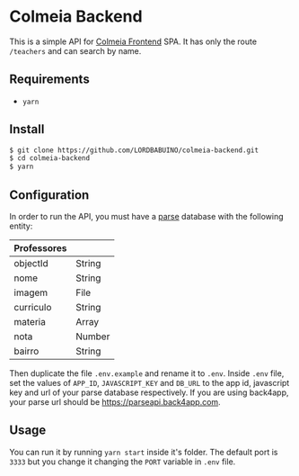 # Colmeia Backend

This is a simple API for [Colmeia Frontend](https://github.com/LORDBABUINO/colmeia-frontend) SPA.
It has only the route `/teachers` and can search by name.

## Requirements

* `yarn`

## Install

```bash
$ git clone https://github.com/LORDBABUINO/colmeia-backend.git
$ cd colmeia-backend
$ yarn
```

## Configuration

In order to run the API, you must have a [parse](https://docs.parseplatform.org/js/guide/) database with the following entity:

| Professores          |        |
| -------------------- | ------ |
| objectId             | String |
| nome                 | String |
| imagem               | File   |
| curriculo            | String |
| materia              | Array  |
| nota                 | Number |
| bairro               | String |

Then duplicate the file `.env.example` and rename it to `.env`.
Inside `.env` file, set the values of `APP_ID`, `JAVASCRIPT_KEY` and `DB_URL` to the app id, javascript key and url of your parse database respectively. If you are using back4app, your parse url should be  https://parseapi.back4app.com.

## Usage

You can run it by running `yarn start` inside it's folder.
The default port is `3333` but you change it changing the `PORT` variable in `.env` file.
